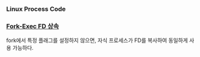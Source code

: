 ### Linux Process Code

### [Fork-Exec FD 상속](https://github.com/rudgks8092/Dev/tree/main/C_CPP/Linux/Process/Fork-Exec)  
fork에서 특정 플래그를 설정하지 않으면, 자식 프로세스가 FD를 복사하여 동일하게 사용 가능하다.  
